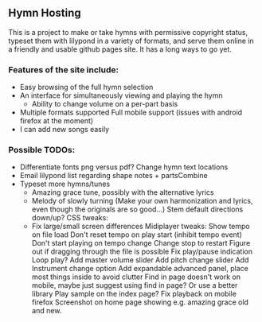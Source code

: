 ## Hymn Hosting

This is a project to make or take hymns with permissive copyright status, typeset them with lilypond in a variety of formats, and serve them online in a friendly and usable github pages site. It has a long ways to go yet.

### Features of the site include:
 - Easy browsing of the full hymn selection
 - An interface for simultaneously viewing and playing the hymn
     - Ability to change volume on a per-part basis
 - Multiple formats supported
   Full mobile support (issues with android firefox at the moment)
 - I can add new songs easily

### Possible TODOs:
 - Differentiate fonts png versus pdf?
   Change hymn text locations
 - Email lilypond list regarding shape notes + partsCombine
 - Typeset more hymns/tunes
    - Amazing grace tune, possibly with the alternative lyrics
    - Melody of slowly turning (Make your own harmonization and lyrics, even though the originals are so good...)
   Stem default directions down/up?
   CSS tweaks:
    - Fix large/small screen differences
   Midiplayer tweaks:
      Show tempo on file load
      Don't reset tempo on play start (inhibit tempo event)
      Don't start playing on tempo change
      Change stop to restart
      Figure out if dragging through the file is possible
      Fix play/pause indication
      Loop play?
      Add master volume slider
      Add pitch change slider
      Add Instrument change option
      Add expandable advanced panel, place most things inside to avoid clutter
    Find in page doesn't work on mobile, maybe just suggest using find in page? Or use a better library
    Play sample on the index page?
    Fix playback on mobile firefox
    Screenshot on home page showing e.g. amazing grace old and new.

